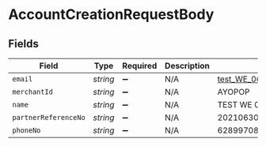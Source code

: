 # AccountCreationRequestBody


## Fields

| Field                            | Type                             | Required                         | Description                      | Example                          |
| -------------------------------- | -------------------------------- | -------------------------------- | -------------------------------- | -------------------------------- |
| `email`                          | *string*                         | :heavy_minus_sign:               | N/A                              | test_WE_06@email.com             |
| `merchantId`                     | *string*                         | :heavy_minus_sign:               | N/A                              | AYOPOP                           |
| `name`                           | *string*                         | :heavy_minus_sign:               | N/A                              | TEST WE 06                       |
| `partnerReferenceNo`             | *string*                         | :heavy_minus_sign:               | N/A                              | 20210630A10010110011010001001224 |
| `phoneNo`                        | *string*                         | :heavy_minus_sign:               | N/A                              | 6289970864245                    |